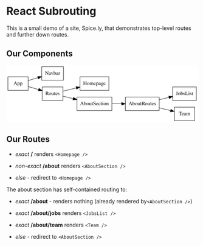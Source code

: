 React Subrouting
================

This is a small demo of a site, Spice.ly, that demonstrates top-level
routes and further down routes.

Our Components
--------------

![Components](./meta/components.svg)

Our Routes
----------

- _exact_ **/** renders `<Homepage />`

- _non-exact_ **/about** renders `<AboutSection />`

- _else_ - redirect to `<Homepage />`

The about section has self-contained routing to:

- _exact_ **/about** - renders nothing (already rendered by`<AboutSection />`)

- _exact_ **/about/jobs** renders `<JobsList />`

- _exact_ **/about/team** renders `<Team />`

- _else_ - redirect to `<AboutSection />`
